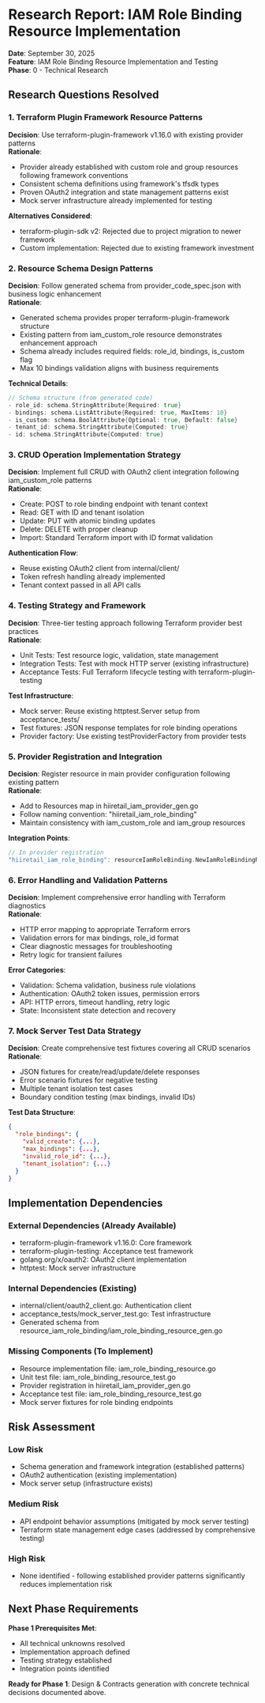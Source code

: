 # Research Report: IAM Role Binding Resource Implementation

**Date**: September 30, 2025  
**Feature**: IAM Role Binding Resource Implementation and Testing  
**Phase**: 0 - Technical Research

## Research Questions Resolved

### 1. Terraform Plugin Framework Resource Patterns

**Decision**: Use terraform-plugin-framework v1.16.0 with existing provider patterns  
**Rationale**: 
- Provider already established with custom role and group resources following framework conventions
- Consistent schema definitions using framework's tfsdk types
- Proven OAuth2 integration and state management patterns exist
- Mock server infrastructure already implemented for testing

**Alternatives Considered**:
- terraform-plugin-sdk v2: Rejected due to project migration to newer framework
- Custom implementation: Rejected due to existing framework investment

### 2. Resource Schema Design Patterns

**Decision**: Follow generated schema from provider_code_spec.json with business logic enhancement  
**Rationale**:
- Generated schema provides proper terraform-plugin-framework structure
- Existing pattern from iam_custom_role resource demonstrates enhancement approach
- Schema already includes required fields: role_id, bindings, is_custom flag
- Max 10 bindings validation aligns with business requirements

**Technical Details**:
```go
// Schema structure (from generated code)
- role_id: schema.StringAttribute{Required: true}
- bindings: schema.ListAttribute{Required: true, MaxItems: 10}
- is_custom: schema.BoolAttribute{Optional: true, Default: false}
- tenant_id: schema.StringAttribute{Computed: true}  
- id: schema.StringAttribute{Computed: true}
```

### 3. CRUD Operation Implementation Strategy

**Decision**: Implement full CRUD with OAuth2 client integration following iam_custom_role patterns  
**Rationale**:
- Create: POST to role binding endpoint with tenant context
- Read: GET with ID and tenant isolation  
- Update: PUT with atomic binding updates
- Delete: DELETE with proper cleanup
- Import: Standard Terraform import with ID format validation

**Authentication Flow**:
- Reuse existing OAuth2 client from internal/client/
- Token refresh handling already implemented
- Tenant context passed in all API calls

### 4. Testing Strategy and Framework

**Decision**: Three-tier testing approach following Terraform provider best practices  
**Rationale**:
- Unit Tests: Test resource logic, validation, state management
- Integration Tests: Test with mock HTTP server (existing infrastructure)
- Acceptance Tests: Full Terraform lifecycle testing with terraform-plugin-testing

**Test Infrastructure**:
- Mock server: Reuse existing httptest.Server setup from acceptance_tests/
- Test fixtures: JSON response templates for role binding operations
- Provider factory: Use existing testProviderFactory from provider tests

### 5. Provider Registration and Integration

**Decision**: Register resource in main provider configuration following existing pattern  
**Rationale**:
- Add to Resources map in hiiretail_iam_provider_gen.go
- Follow naming convention: "hiiretail_iam_role_binding"
- Maintain consistency with iam_custom_role and iam_group resources

**Integration Points**:
```go
// In provider registration
"hiiretail_iam_role_binding": resourceIamRoleBinding.NewIamRoleBindingResource(),
```

### 6. Error Handling and Validation Patterns

**Decision**: Implement comprehensive error handling with Terraform diagnostics  
**Rationale**:
- HTTP error mapping to appropriate Terraform errors
- Validation errors for max bindings, role_id format
- Clear diagnostic messages for troubleshooting
- Retry logic for transient failures

**Error Categories**:
- Validation: Schema validation, business rule violations
- Authentication: OAuth2 token issues, permission errors  
- API: HTTP errors, timeout handling, retry logic
- State: Inconsistent state detection and recovery

### 7. Mock Server Test Data Strategy

**Decision**: Create comprehensive test fixtures covering all CRUD scenarios  
**Rationale**:
- JSON fixtures for create/read/update/delete responses
- Error scenario fixtures for negative testing
- Multiple tenant isolation test cases
- Boundary condition testing (max bindings, invalid IDs)

**Test Data Structure**:
```json
{
  "role_bindings": {
    "valid_create": {...},
    "max_bindings": {...},
    "invalid_role_id": {...},
    "tenant_isolation": {...}
  }
}
```

## Implementation Dependencies

### External Dependencies (Already Available)
- terraform-plugin-framework v1.16.0: Core framework
- terraform-plugin-testing: Acceptance test framework  
- golang.org/x/oauth2: OAuth2 client implementation
- httptest: Mock server infrastructure

### Internal Dependencies (Existing)
- internal/client/oauth2_client.go: Authentication client
- acceptance_tests/mock_server_test.go: Test infrastructure
- Generated schema from resource_iam_role_binding/iam_role_binding_resource_gen.go

### Missing Components (To Implement)
- Resource implementation file: iam_role_binding_resource.go
- Unit test file: iam_role_binding_resource_test.go  
- Provider registration in hiiretail_iam_provider_gen.go
- Acceptance test file: iam_role_binding_resource_test.go
- Mock server fixtures for role binding endpoints

## Risk Assessment

### Low Risk
- Schema generation and framework integration (established patterns)
- OAuth2 authentication (existing implementation)
- Mock server setup (infrastructure exists)

### Medium Risk  
- API endpoint behavior assumptions (mitigated by mock server testing)
- Terraform state management edge cases (addressed by comprehensive testing)

### High Risk
- None identified - following established provider patterns significantly reduces implementation risk

## Next Phase Requirements

**Phase 1 Prerequisites Met**:
- All technical unknowns resolved
- Implementation approach defined
- Testing strategy established
- Integration points identified

**Ready for Phase 1**: Design & Contracts generation with concrete technical decisions documented above.